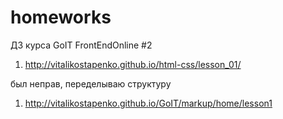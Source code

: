 # homeworks
ДЗ курса GoIT FrontEndOnline #2 

1. http://vitalikostapenko.github.io/html-css/lesson_01/

был неправ, переделываю структуру

1. http://vitalikostapenko.github.io/GoIT/markup/home/lesson1
